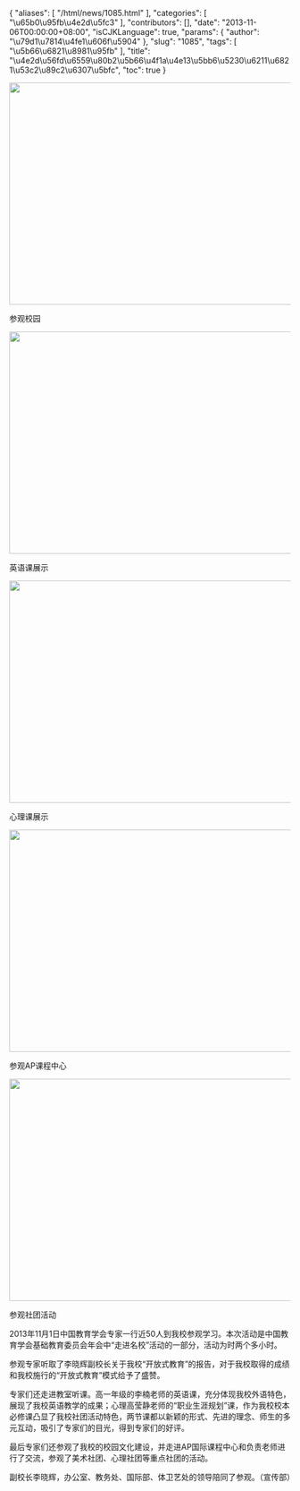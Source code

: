 {
    "aliases": [
        "/html/news/1085.html"
    ],
    "categories": [
        "\u65b0\u95fb\u4e2d\u5fc3"
    ],
    "contributors": [],
    "date": "2013-11-06T00:00:00+08:00",
    "isCJKLanguage": true,
    "params": {
        "author": "\u79d1\u7814\u4fe1\u606f\u5904"
    },
    "slug": "1085",
    "tags": [
        "\u5b66\u6821\u8981\u95fb"
    ],
    "title": "\u4e2d\u56fd\u6559\u80b2\u5b66\u4f1a\u4e13\u5bb6\u5230\u6211\u6821\u53c2\u89c2\u6307\u5bfc",
    "toc": true
}


<img
    src="https://cdn.tfls.online/mirror/full/90f086b4fb32a78a6f96da057021f903bec52325.jpg"
    style="display:block;margin-left:auto;margin-right:auto;"
    decoding="async"
    fetchpriority="auto"
    loading="lazy"
    height="397"
    width="600"
/>




参观校园





<img
    src="https://cdn.tfls.online/mirror/full/7315a4ce7e791820354991cdc53792c205ff95b0.jpg"
    style="display:block;margin-left:auto;margin-right:auto;"
    decoding="async"
    fetchpriority="auto"
    loading="lazy"
    height="397"
    width="600"
/>




英语课展示





<img
    src="https://cdn.tfls.online/mirror/full/25b63061257eedfce82ec9962ea7e5338ffad39e.jpg"
    style="display:block;margin-left:auto;margin-right:auto;"
    decoding="async"
    fetchpriority="auto"
    loading="lazy"
    height="397"
    width="600"
/>




心理课展示





<img
    src="https://cdn.tfls.online/mirror/full/885991193a360845fe6da0d23133770a7c32a592.jpg"
    style="display:block;margin-left:auto;margin-right:auto;"
    decoding="async"
    fetchpriority="auto"
    loading="lazy"
    height="397"
    width="600"
/>




参观AP课程中心





<img
    src="https://cdn.tfls.online/mirror/full/2a5ab2cf067fdfc388e9c34f450d80110ca11a65.jpg"
    style="display:block;margin-left:auto;margin-right:auto;"
    decoding="async"
    fetchpriority="auto"
    loading="lazy"
    height="397"
    width="600"
/>




参观社团活动




  





2013年11月1日中国教育学会专家一行近50人到我校参观学习。本次活动是中国教育学会基础教育委员会年会中“走进名校”活动的一部分，活动为时两个多小时。




参观专家听取了李晓辉副校长关于我校“开放式教育”的报告，对于我校取得的成绩和我校施行的“开放式教育”模式给予了盛赞。




专家们还走进教室听课。高一年级的李楠老师的英语课，充分体现我校外语特色，展现了我校英语教学的成果；心理高莹静老师的“职业生涯规划”课，作为我校校本必修课凸显了我校社团活动特色，两节课都以新颖的形式、先进的理念、师生的多元互动，吸引了专家们的目光，得到专家们的好评。




最后专家们还参观了我校的校园文化建设，并走进AP国际课程中心和负责老师进行了交流，参观了美术社团、心理社团等重点社团的活动。




副校长李晓辉，办公室、教务处、国际部、体卫艺处的领导陪同了参观。（宣传部）


